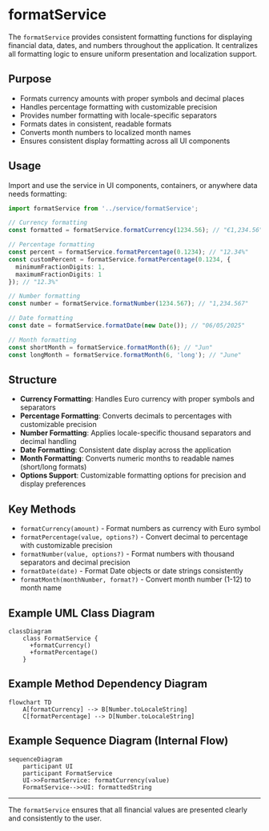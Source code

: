 # formatService

The `formatService` provides consistent formatting functions for displaying financial data, dates, and numbers throughout the application. It centralizes all formatting logic to ensure uniform presentation and localization support.

## Purpose
- Formats currency amounts with proper symbols and decimal places
- Handles percentage formatting with customizable precision
- Provides number formatting with locale-specific separators
- Formats dates in consistent, readable formats
- Converts month numbers to localized month names
- Ensures consistent display formatting across all UI components

## Usage
Import and use the service in UI components, containers, or anywhere data needs formatting:

```typescript
import formatService from '../service/formatService';

// Currency formatting
const formatted = formatService.formatCurrency(1234.56); // "€1,234.56"

// Percentage formatting
const percent = formatService.formatPercentage(0.1234); // "12.34%"
const customPercent = formatService.formatPercentage(0.1234, { 
  minimumFractionDigits: 1, 
  maximumFractionDigits: 1 
}); // "12.3%"

// Number formatting
const number = formatService.formatNumber(1234.567); // "1,234.567"

// Date formatting
const date = formatService.formatDate(new Date()); // "06/05/2025"

// Month formatting
const shortMonth = formatService.formatMonth(6); // "Jun"
const longMonth = formatService.formatMonth(6, 'long'); // "June"
```

## Structure
- **Currency Formatting**: Handles Euro currency with proper symbols and separators
- **Percentage Formatting**: Converts decimals to percentages with customizable precision
- **Number Formatting**: Applies locale-specific thousand separators and decimal handling
- **Date Formatting**: Consistent date display across the application
- **Month Formatting**: Converts numeric months to readable names (short/long formats)
- **Options Support**: Customizable formatting options for precision and display preferences

## Key Methods
- `formatCurrency(amount)` - Format numbers as currency with Euro symbol
- `formatPercentage(value, options?)` - Convert decimal to percentage with customizable precision
- `formatNumber(value, options?)` - Format numbers with thousand separators and decimal precision
- `formatDate(date)` - Format Date objects or date strings consistently
- `formatMonth(monthNumber, format?)` - Convert month number (1-12) to month name

## Example UML Class Diagram
```mermaid
classDiagram
    class FormatService {
      +formatCurrency()
      +formatPercentage()
    }
```

## Example Method Dependency Diagram
```mermaid
flowchart TD
    A[formatCurrency] --> B[Number.toLocaleString]
    C[formatPercentage] --> D[Number.toLocaleString]
```

## Example Sequence Diagram (Internal Flow)
```mermaid
sequenceDiagram
    participant UI
    participant FormatService
    UI->>FormatService: formatCurrency(value)
    FormatService-->>UI: formattedString
```

---

The `formatService` ensures that all financial values are presented clearly and consistently to the user.
